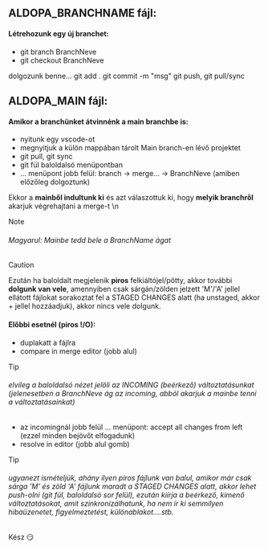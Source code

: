 ## ALDOPA_BRANCHNAME fájl:

#### Létrehozunk egy új branchet:
  - git branch BranchNeve
  - git checkout BranchNeve

  dolgozunk benne...
  git add . git commit -m "msg" git push, git pull/sync

## ALDOPA_MAIN fájl:
#### Amikor a branchünket átvinnénk a main branchbe is:
- nyitunk egy vscode-ot
- megnyitjuk a külön mappában tárolt Main branch-en lévő projektet
- git pull, git sync
- git fül baloldalsó menüpontban
- ... menüpont jobb felül: branch -> merge... -> BranchNeve (amiben előzőleg dolgoztunk)

Ekkor a **mainből indultunk ki** és azt válaszottuk ki, hogy **melyik branchről** akarjuk végrehajtani a merge-t \n
> [!NOTE]
> ###### _Magyarul: Mainbe tedd bele a BranchName ágat_

> [!CAUTION]
> Ezután ha baloldalt megjelenik **piros** felkiáltójel/pötty, akkor további **dolgunk van vele**, amennyiben csak sárgán/zölden jelzett
'M'/'A' jellel ellátott fájlokat sorakoztat fel a STAGED CHANGES alatt (ha unstaged, akkor + jellel hozzáadjuk),
akkor nincs vele dolgunk.

#### Előbbi esetnél (piros !/O):
  - duplakatt a fájlra
  - compare in merge editor (jobb alul)

> [!TIP]
> ###### elvileg a baloldalsó nézet jelöli az INCOMING (beérkező) változtatásunkat (jelenesetben a BranchNeve ág az incoming, abból akarjuk a mainbe tenni a változtatásainkat)

  - az incomingnál jobb felül ... menüpont: accept all changes from left (ezzel minden bejövőt elfogadunk)
  - resolve in editor (jobb alul gomb)

> [!TIP]
> ###### ugyanezt ismételjük, ahány ilyen piros fájlunk van balul, amikor már csak sárga 'M' és zöld 'A' fájlunk maradt a STAGED CHANGES alatt, akkor lehet push-olni (git fül, baloldalsó sor felül), ezután kiírja a beérkező, kimenő változtatásokat, amit szinkronizálhatunk, ha nem ír ki semmilyen hibaüzenetet, figyelmeztetést, különablakot....stb.

Kész 😏
